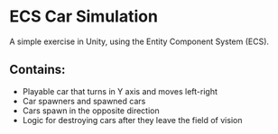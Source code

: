# ECS Car Simulation

A simple exercise in Unity, using the Entity Component System (ECS).

## Contains:
- Playable car that turns in Y axis and moves left-right
- Car spawners and spawned cars
- Cars spawn in the opposite direction
- Logic for destroying cars after they leave the field of vision
